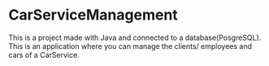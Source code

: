 # CarServiceManagement
This is a project made with Java and connected to a database(PosgreSQL). 
This is an application where you can manage the clients/ employees and cars of a CarService.
